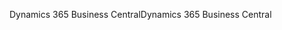 <span data-ttu-id="962fb-101">Dynamics 365 Business Central</span><span class="sxs-lookup"><span data-stu-id="962fb-101">Dynamics 365 Business Central</span></span>
